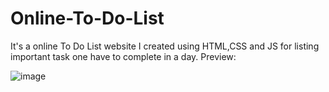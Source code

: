 # Online-To-Do-List
It's a online To Do List website I created using HTML,CSS and JS for listing important task one have to complete in a day. 
Preview:


![image](https://github.com/CforCodin/LGMVIP-Web-1/assets/98217459/8e5f2263-a29d-4484-aa1e-b5e4dd4bfb28)

